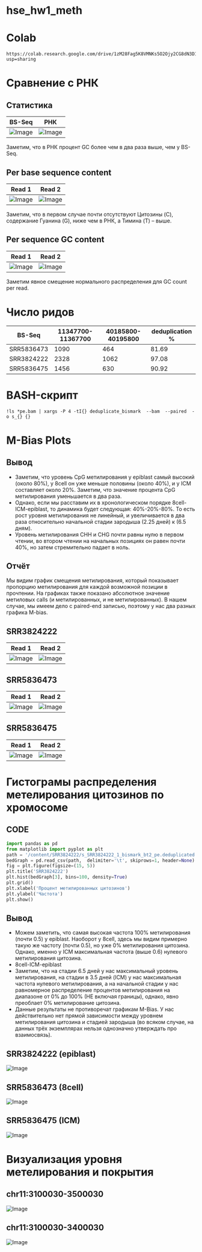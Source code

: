 # hse_hw1_meth
# Colab
```
https://colab.research.google.com/drive/1zM28Fag5K8VMNKs5O2Ojy2CG8dN3D1_8?usp=sharing
```
# Сравнение с РНК
## Статистика
BS-Seq | РНК 
--- | --- 
![Image](img/BS_Seq_Statistic.png) | ![Image](img/РНК_Statistic.png)

Заметим, что в РНК процент GC более чем в два раза выше, чем у BS-Seq.

## Per base sequence content
Read 1 | Read 2 
--- | --- 
![Image](img/BS_Seq_Per_base_sequence_content.png) | ![Image](img/РНК_Per_base_sequence_content.png) 

Заметим, что в первом случае почти отсутствуют Цитозины (C), cодержание Гуанина (G), ниже чем в РНК, а Тимина (T) – выше.

## Per sequence GC content

Read 1 | Read 2 
--- | --- 
![Image](img/BS_Seq_Per_sequence_GC_content.png) | ![Image](img/РНК_Per_sequence_GC_content.png) 

Заметим явное смещение нормального распределения для GC count per read.
# Число ридов
BS-Seq | 11347700-11367700 | 40185800-40195800 | deduplication % 
--- | --- | --- | ---
SRR5836473 | 1090 | 464 | 81.69
SRR3824222 | 2328 | 1062 | 97.08
SRR5836475 | 1456 | 630 | 90.92
# BASH-скрипт
```
!ls *pe.bam | xargs -P 4 -tI{} deduplicate_bismark  --bam  --paired  -o s_{} {}
```
# M-Bias Plots
## Вывод
 - Заметим, что уровень CpG метилирования у epiblast самый высокий (около 80%), у 8cell он уже меньше половины (около 40%), и у ICM составляет около 20%. Заметим, что значение процента CpG метилирования уменьшается в два раза. 
 - Однако, если мы расставим их в хронологическом порядке 8cell-ICM-epiblast, то динамика будет следующая: 40%-20%-80%. То есть рост уровня метилирования не линейный, и увеличивается в два раза относительно начальной стадии зародыша (2.25 дней) к (6.5 дням).
 - Уровень метилирования CHH и CHG почти равны нулю в первом чтении, во втором чтении на начальных позициях он равен почти 40%, но затем стремительно падает в ноль. 
## Отчёт
Мы видим график смещения метилирования, который показывает пропорцию метилирования для каждой возможной позиции в прочтении. На графиках также показано абсолютное значение  метиловых calls (и метилированных, и не метилированных). В нашем случае, мы имеем дело с paired-end записью, поэтому у нас два разных графика M-bias. 
## SRR3824222
Read 1 | Read 2 
--- | --- 
![Image](img/SRR3824222_M_Bias_Plot_1.png) | ![Image](img/SRR3824222_M_Bias_Plot_2.png) 
## SRR5836473
Read 1 | Read 2 
--- | --- 
![Image](img/SRR5836473_M_Bias_Plot_1.png) | ![Image](img/SRR5836473_M_Bias_Plot_2.png)
## SRR5836475
Read 1 | Read 2 
--- | --- 
![Image](img/SRR5836475_M_Bias_Plot_1.png) | ![Image](img/SRR5836475_M_Bias_Plot_2.png)

# Гистограмы распределения метелирования цитозинов по хромосоме
## CODE
```python
import pandas as pd
from matplotlib import pyplot as plt
path = '/content/SRR3824222/s_SRR3824222_1_bismark_bt2_pe.deduplicated.bedGraph'
bedGraph = pd.read_csv(path,  delimiter='\t', skiprows=1, header=None)
fig = plt.figure(figsize=(15, 5))
plt.title('SRR3824222') 
plt.hist(bedGraph[3], bins=100, density=True)
plt.grid()
plt.xlabel('Процент метилированных цитозинов')
plt.ylabel('Частота')
plt.show()
```
## Вывод
 - Можем заметить, что самая высокая частота 100% метилирования (почти 0.5) у epiblast. Наоборот у 8cell, здесь мы видим примерно такую же частоту (почти 0.5), но уже 0% метилирования цитозина. Однако, именно у ICM максимальная частота (выше 0.6) нулевого метилирования цитозина.
 - 8cell-ICM-epiblast
 - Заметим, что на стадии 6.5 дней у нас максимальный уровень метилирования, на стадии в 3.5 дней (ICM) у нас максимальная частота нулевого метилирования, а на начальной стадии у нас равномерное распределение процентов метилирования на диапазоне от 0% до 100% (НЕ включая границы), однако, явно преоблает 0% метилирование цитозина.
 - Данные результаты не противоречат графикам M-Bias. У нас действительно нет прямой зависимости между уровнем метилирования цитозина и стадией зародыша (во всяком случае, на данных трёх экземплярах нельзя однозначно утверждать про взаимосвязь).
## SRR3824222 (epiblast)
![Image](img/SRR3824222_Hist.png)
## SRR5836473 (8cell)
![Image](img/SRR5836473_Hist.png)
## SRR5836475 (ICM)
![Image](img/SRR5836475_Hist.png)

# Визуализация уровня метелирования и покрытия

## chr11:3100030-3500030

![Image](img/image_cov.png)

## chr11:3100030-3400030

![Image](img/image_cov_short.png) 
